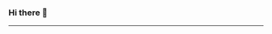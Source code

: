 ### Hi there 👋

<!--
**kd071090/kd071090** is a ✨ _special_ ✨ repository because its `README.md` (this file) appears on your GitHub profile.

Here are some ideas to get you started:

- 🔭 I’m currently working on ...Idependent reasearch including  CS500 from MIT and also their Scratch projects so I get familiar with coding logic
- 🌱 I’m currently learning ...HTML,CSS, JS
- 👯 I’m looking to collaborate on ... Tasks with others members of the SOC cohort 12.
- 🤔 I’m looking for help with ... anything to progress my coding knowledge
- 💬 Ask me about ... Ask anything!
- 📫 How to reach me: ... kierandickerson3@gmail.com
- 😄 Pronouns: ...he/him/his
- ⚡ Fun fact: ... I love basketball and I have been playing since I was nine years old.
-->
******************************************************************************************
